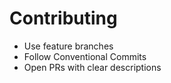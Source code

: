 # Contributing

- Use feature branches
- Follow Conventional Commits
- Open PRs with clear descriptions
